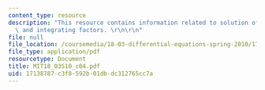 ```yaml
---
content_type: resource
description: "This resource contains information related to solution of linear equations\
  \ and integrating factors. \r\n\r\n"
file: null
file_location: /coursemedia/18-03-differential-equations-spring-2010/17138787c3f8592b01dbdc312765cc7a_MIT18_03S10_c04.pdf
file_type: application/pdf
resourcetype: Document
title: MIT18_03S10_c04.pdf
uid: 17138787-c3f8-592b-01db-dc312765cc7a
---
```


